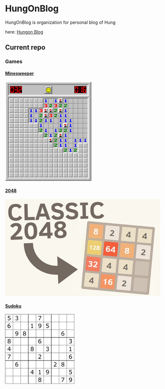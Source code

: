 # HungOnBlog
HungOnBlog is organization for personal blog of Hung

here: [Hungon Blog](https://hungon.notion.site)

## Current repo

### Games

#### [Minesweeper](https://github.com/HungOnBlog/minesweeper)
![Minesweeper](https://github.com/HungOnBlog/minesweeper/blob/master/minesweeper.png)

#### [2048](https://github.com/HungOnBlog/2048)
![2048](https://github.com/HungOnBlog/2048/blob/master/2048.jpg)

#### [Sudoku](https://github.com/HungOnBlog/sudoku)
![Sudoku](https://github.com/HungOnBlog/sudoku/blob/master/sudoku.png)
